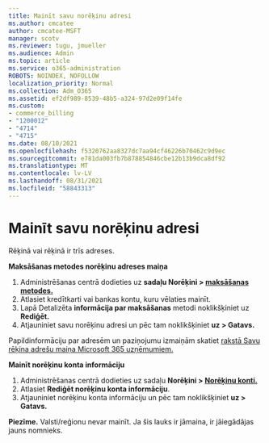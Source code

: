 ```yaml
---
title: Mainīt savu norēķinu adresi
ms.author: cmcatee
author: cmcatee-MSFT
manager: scotv
ms.reviewer: tugu, jmueller
ms.audience: Admin
ms.topic: article
ms.service: o365-administration
ROBOTS: NOINDEX, NOFOLLOW
localization_priority: Normal
ms.collection: Adm_O365
ms.assetid: ef2df989-8539-48b5-a324-97d2e09f14fe
ms.custom:
- commerce_billing
- "1200012"
- "4714"
- "4715"
ms.date: 08/10/2021
ms.openlocfilehash: f5320762aa8327dc7aa94cf46226b70462c9d9ec
ms.sourcegitcommit: e781da003fb7b878854846cbe12b13b9dca8df92
ms.translationtype: MT
ms.contentlocale: lv-LV
ms.lasthandoff: 08/31/2021
ms.locfileid: "58843313"
---
```

# <a name="change-your-billing-address"></a>Mainīt savu norēķinu adresi

Rēķinā vai rēķinā ir trīs adreses.

**Maksāšanas metodes norēķinu adreses maiņa**

1. Administrēšanas centrā dodieties uz **sadaļu Norēķini > [maksāšanas metodes.](https://go.microsoft.com/fwlink/p/?linkid=2018806)**
2. Atlasiet kredītkarti vai bankas kontu, kuru vēlaties mainīt.
3. Lapā Detalizēta **informācija par maksāšanas** metodi noklikšķiniet uz **Rediģēt.**
4. Atjauniniet savu norēķinu adresi un pēc tam noklikšķiniet **uz > Gatavs.**

Papildinformāciju par adresēm un paziņojumu izmaiņām skatiet [rakstā Savu rēķina adrešu maiņa Microsoft 365 uzņēmumiem.](https://docs.microsoft.com/microsoft-365/commerce/billing-and-payments/change-your-billing-addresses)

**Mainīt norēķinu konta informāciju**

1. Administrēšanas centrā dodieties uz sadaļu **Norēķini > [Norēķinu konti.](https://admin.microsoft.com/Adminportal/Home?source=applauncher#/BillingAccounts/billing-accounts)**
2. Atlasiet **Rediģēt norēķinu konta informāciju**.
3. Atjauniniet norēķinu konta informāciju un pēc tam noklikšķiniet **uz > Gatavs.**

**Piezīme.** Valsti/reģionu nevar mainīt. Ja šis lauks ir jāmaina, ir jāiegādājas jauns nomnieks.
